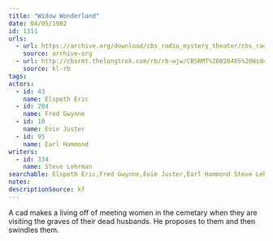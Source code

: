 ```yaml
---
title: "Widow Wonderland"
date: 04/05/1982
id: 1311
urls: 
  - url: https://archive.org/download/cbs_radio_mystery_theater/cbs_radio_mystery_theater-1301-1350.zip/cbs_radio_mystery_theater-1301-1350%2Fcbsrmt_1311_the_widow_wonderland.mp3
    source: archive-org
  - url: http://cbsrmt.thelongtrek.com/rb/rb-wjw/CBSRMT%20820405%20Widow%20Wonderland_wjw.mp3
    source: kl-rb
tags: 
actors:  
  - id: 43
    name: Elspeth Eric  
  - id: 204
    name: Fred Gwynne  
  - id: 10
    name: Evie Juster  
  - id: 95
    name: Earl Hammond
writers:  
  - id: 334
    name: Steve Lehrman
searchable: Elspeth Eric,Fred Gwynne,Evie Juster,Earl Hammond Steve Lehrman
notes: 
descriptionSource: kf
---
```

A cad makes a living off of meeting women in the cemetary when they are visiting the graves of their dead husbands. He proposes to them and then swindles them.